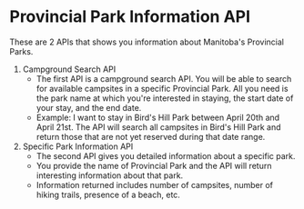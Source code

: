 
# Provincial Park Information API 
These are 2 APIs that shows you information about Manitoba's Provincial Parks. 
1. Campground Search API 
   * The first API is a campground search API. You will be able to search for available campsites in a specific Provincial Park. All you need is the park name at which you're interested in staying, the start date of your stay, and the end date. 
   * Example: I want to stay in Bird's Hill Park between April 20th and April 21st. The API will search all campsites in Bird's Hill Park and return those that are not yet reserved during that date range. 
2. Specific Park Information API
   * The second API gives you detailed information about a specific park. 
   * You provide the name of Provincial Park and the API will return interesting information about that park. 
   * Information returned includes number of campsites, number of hiking trails, presence of a beach, etc. 